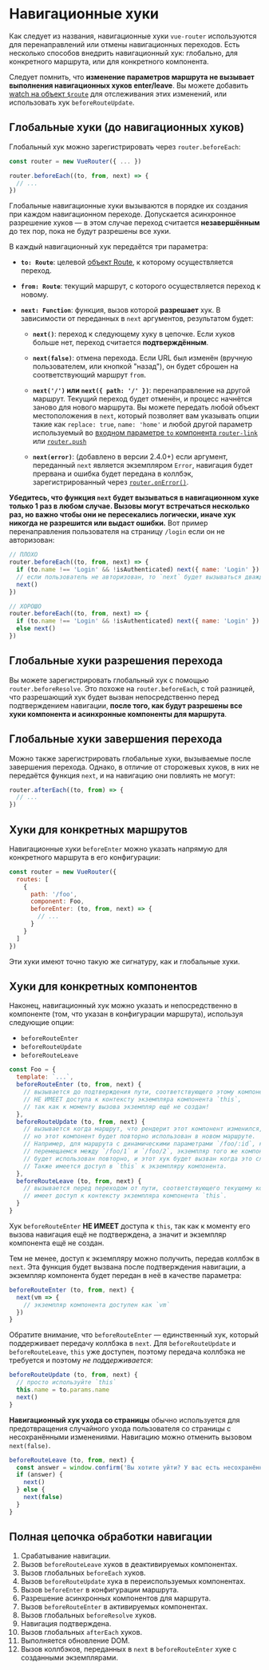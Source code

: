 # Навигационные хуки

Как следует из названия, навигационные хуки `vue-router` используются для перенаправлений или отмены навигационных переходов. Есть несколько способов внедрить навигационный хук: глобально, для конкретного маршрута, или для конкретного компонента.

Следует помнить, что **изменение параметров маршрута не вызывает выполнения навигационных хуков enter/leave**. Вы можете добавить [watch на объект `$route`](../essentials/dynamic-matching.md#отсnеживание-изменений-параметров) для отслеживания этих изменений, или использовать хук `beforeRouteUpdate`.

## Глобальные хуки (до навигационных хуков)

Глобальный хук можно зарегистрировать через `router.beforeEach`:

```js
const router = new VueRouter({ ... })

router.beforeEach((to, from, next) => {
  // ...
})
```

Глобальные навигационные хуки вызываются в порядке их создания при каждом навигационном переходе. Допускается асинхронное разрешение хуков — в этом случае переход считается **незавершённым** до тех пор, пока не будут разрешены все хуки.

В каждый навигационный хук передаётся три параметра:

- **`to: Route`**: целевой [объект Route](../../api/#объект-route), к которому осуществляется переход.

- **`from: Route`**: текущий маршрут, с которого осуществляется переход к новому.

- **`next: Function`**: функция, вызов которой **разрешает** хук. В зависимости от переданных в `next` аргументов, результатом будет:

  - **`next()`**: переход к следующему хуку в цепочке. Если хуков больше нет, переход считается **подтверждённым**.

  - **`next(false)`**: отмена перехода. Если URL был изменён (вручную пользователем, или кнопкой "назад"), он будет сброшен на соответствующий маршрут `from`.

  - **`next('/')` или `next({ path: '/' })`**: перенаправление на другой маршрут. Текущий переход будет отменён, и процесс начнётся заново для нового маршрута. Вы можете передать любой объект местоположения в `next`, который позволяет вам указывать опции такие как `replace: true`, `name: 'home'` и любой другой параметр используемый во [входном параметре `to` компонента `router-link`](../../api/#to) или [`router.push`](../../api/#router-push)

  - **`next(error)`**: (добавлено в версии 2.4.0+) если аргумент, переданный `next` является экземпляром `Error`, навигация будет прервана и ошибка будет передана в коллбэк, зарегистрированный через [`router.onError()`](../../api/#router-onerror).

**Убедитесь, что функция `next` будет вызываться в навигационном хуке только 1 раз в любом случае. Вызовы могут встречаться несколько раз, но важно чтобы они не пересекались логически, иначе хук никогда не разрешится или выдаст ошибки.** Вот пример перенаправления пользователя на страницу `/login` если он не авторизован:

```js
// ПЛОХО
router.beforeEach((to, from, next) => {
  if (to.name !== 'Login' && !isAuthenticated) next({ name: 'Login' })
  // если пользователь не авторизован, то `next` будет вызываться дважды
  next()
})
```

```js
// ХОРОШО
router.beforeEach((to, from, next) => {
  if (to.name !== 'Login' && !isAuthenticated) next({ name: 'Login' })
  else next()
})
```

## Глобальные хуки разрешения перехода

Вы можете зарегистрировать глобальный хук с помощью `router.beforeResolve`. Это похоже на `router.beforeEach`, с той разницей, что разрешающий хук будет вызван непосредственно перед подтверждением навигации, **после того, как будут разрешены все хуки компонента и асинхронные компоненты для маршрута**.

## Глобальные хуки завершения перехода

Можно также зарегистрировать глобальные хуки, вызываемые после завершения перехода. Однако, в отличие от сторожевых хуков, в них не передаётся функция `next`, и на навигацию они повлиять не могут:

```js
router.afterEach((to, from) => {
  // ...
})
```

## Хуки для конкретных маршрутов

Навигационные хуки `beforeEnter` можно указать напрямую для конкретного маршрута в его конфигурации:

```js
const router = new VueRouter({
  routes: [
    {
      path: '/foo',
      component: Foo,
      beforeEnter: (to, from, next) => {
        // ...
      }
    }
  ]
})
```

Эти хуки имеют точно такую же сигнатуру, как и глобальные хуки.

## Хуки для конкретных компонентов

Наконец, навигационный хук можно указать и непосредственно в компоненте (том, что указан в конфигурации маршрута), используя следующие опции:

- `beforeRouteEnter`
- `beforeRouteUpdate`
- `beforeRouteLeave`

```js
const Foo = {
  template: `...`,
  beforeRouteEnter (to, from, next) {
    // вызывается до подтверждения пути, соответствующего этому компоненту.
    // НЕ ИМЕЕТ доступа к контексту экземпляра компонента `this`,
    // так как к моменту вызова экземпляр ещё не создан!
  },
  beforeRouteUpdate (to, from, next) {
    // вызывается когда маршрут, что рендерит этот компонент изменился,
    // но этот компонент будет повторно использован в новом маршруте.
    // Например, для маршрута с динамическими параметрами `/foo/:id`, когда мы
    // перемещаемся между `/foo/1` и `/foo/2`, экземпляр того же компонента `Foo`
    // будет использован повторно, и этот хук будет вызван когда это случится.
    // Также имеется доступ в `this` к экземпляру компонента.
  },
  beforeRouteLeave (to, from, next) {
    // вызывается перед переходом от пути, соответствующего текущему компоненту;
    // имеет доступ к контексту экземпляра компонента `this`.
  }
}
```

Хук `beforeRouteEnter` **НЕ ИМЕЕТ** доступа к `this`, так как к моменту его вызова навигация ещё не подтверждена, а значит и экземпляр компонента ещё не создан.

Тем не менее, доступ к экземпляру можно получить, передав коллбэк в `next`. Эта функция будет вызвана после подтверждения навигации, а экземпляр компонента будет передан в неё в качестве параметра:

```js
beforeRouteEnter (to, from, next) {
  next(vm => {
    // экземпляр компонента доступен как `vm`
  })
}
```

Обратите внимание, что `beforeRouteEnter` — единственный хук, который поддерживает передачу коллбэка в `next`. Для `beforeRouteUpdate` и `beforeRouteLeave`, `this` уже доступен, поэтому передача коллбэка не требуется и поэтому *не поддерживается*:

```js
beforeRouteUpdate (to, from, next) {
  // просто используйте `this`
  this.name = to.params.name
  next()
}
```

**Навигационный хук ухода со страницы** обычно используется для предотвращения случайного ухода пользователя со страницы с несохранёнными изменениями. Навигацию можно отменить вызовом `next(false)`.

```js
beforeRouteLeave (to, from, next) {
  const answer = window.confirm('Вы хотите уйти? У вас есть несохранённые изменения!')
  if (answer) {
    next()
  } else {
    next(false)
  }
}
```

## Полная цепочка обработки навигации

1. Срабатывание навигации.
2. Вызов `beforeRouteLeave` хуков в деактивируемых компонентах.
3. Вызов глобальных `beforeEach` хуков.
4. Вызов `beforeRouteUpdate` хука в переиспользуемых компонентах.
5. Вызов `beforeEnter` в конфигурации маршрута.
6. Разрешение асинхронных компонентов для маршрута.
7. Вызов `beforeRouteEnter` в активируемых компонентах.
8. Вызов глобальных `beforeResolve` хуков.
9. Навигация подтверждена.
10. Вызов глобальных `afterEach` хуков.
11. Выполняется обновление DOM.
12. Вызов коллбэков, переданных в `next` в `beforeRouteEnter` хуке с созданными экземплярами.

